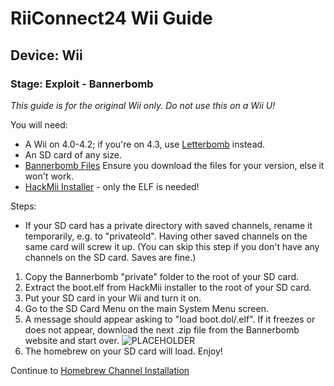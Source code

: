 # RiiConnect24 Wii Guide
## Device: Wii
### Stage: Exploit - Bannerbomb

<i class="notice--danger">This guide is for the original Wii only. Do not use this on a Wii U!</i>
 
You will need:
- A Wii on 4.0-4.2; if you're on 4.3, use [Letterbomb](Letterbomb) instead.
- An SD card of any size.
- [Bannerbomb Files](/assets/files/abd6a_v200.zip) Ensure you download the files for your version, else it won't work.
- [HackMii Installer](https://bootmii.org/download) - only the ELF is needed!

Steps:
- If your SD card has a private directory with saved channels, rename it temporarily, e.g. to "privateold". Having other saved channels on the same card will screw it up. (You can skip this step if you don't have any channels on the SD card. Saves are fine.)
 
1. Copy the Bannerbomb "private" folder to the root of your SD card.
2.  Extract the boot.elf from HackMii installer to the root of your SD card.
3.  Put your SD card in your Wii and turn it on.
4.  Go to the SD Card Menu on the main System Menu screen.
5. A message should appear asking to "load boot.dol/.elf". If it freezes or does not appear, download the next .zip file from the Bannerbomb website and start over.
![PLACEHOLDER](http://placehold.it/350x150?text=BannerBomb+Load+Screen)
6.  The homebrew on your SD card will load. Enjoy!

<div class="notice">Continue to <a href="HBC">Homebrew Channel Installation</a></div>

